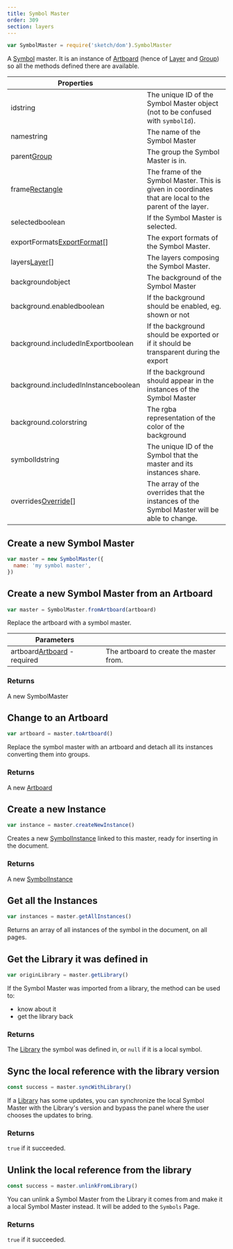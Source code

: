 ```yaml
---
title: Symbol Master
order: 309
section: layers
---
```


```javascript
var SymbolMaster = require('sketch/dom').SymbolMaster
```

A [Symbol](https://sketch.com/docs/symbols/) master. It is an instance of [Artboard](#artboard) (hence of [Layer](#layer) and [Group](#group)) so all the methods defined there are available.

| Properties                                                                  |                                                                                                         |
| --------------------------------------------------------------------------- | ------------------------------------------------------------------------------------------------------- |
| id<span class="arg-type">string</span>                                      | The unique ID of the Symbol Master object (not to be confused with `symbolId`).                         |
| name<span class="arg-type">string</span>                                    | The name of the Symbol Master                                                                           |
| parent<span class="arg-type">[Group](#group)</span>                         | The group the Symbol Master is in.                                                                      |
| frame<span class="arg-type">[Rectangle](#rectangle)</span>                  | The frame of the Symbol Master. This is given in coordinates that are local to the parent of the layer. |
| selected<span class="arg-type">boolean</span>                               | If the Symbol Master is selected.                                                                       |
| exportFormats<span class="arg-type">[ExportFormat](#export-format)[]</span> | The export formats of the Symbol Master.                                                                |
| layers<span class="arg-type">[Layer](#layer)[]</span>                       | The layers composing the Symbol Master.                                                                 |
| background<span class="arg-type">object</span>                              | The background of the Symbol Master                                                                     |
| background.enabled<span class="arg-type">boolean</span>                     | If the background should be enabled, eg. shown or not                                                   |
| background.includedInExport<span class="arg-type">boolean</span>            | If the background should be exported or if it should be transparent during the export                   |
| background.includedInInstance<span class="arg-type">boolean</span>          | If the background should appear in the instances of the Symbol Master                                   |
| background.color<span class="arg-type">string</span>                        | The rgba representation of the color of the background                                                  |
| symbolId<span class="arg-type">string</span>                                | The unique ID of the Symbol that the master and its instances share.                                    |
| overrides<span class="arg-type">[Override](#symbol-override)[]</span>       | The array of the overrides that the instances of the Symbol Master will be able to change.              |

## Create a new Symbol Master

```javascript
var master = new SymbolMaster({
  name: 'my symbol master',
})
```

## Create a new Symbol Master from an Artboard

```javascript
var master = SymbolMaster.fromArtboard(artboard)
```

Replace the artboard with a symbol master.

| Parameters                                                             |                                         |
| ---------------------------------------------------------------------- | --------------------------------------- |
| artboard<span class="arg-type">[Artboard](#artboard) - required</span> | The artboard to create the master from. |

### Returns

A new SymbolMaster

## Change to an Artboard

```javascript
var artboard = master.toArtboard()
```

Replace the symbol master with an artboard and detach all its instances converting them into groups.

### Returns

A new [Artboard](#artboard)

## Create a new Instance

```javascript
var instance = master.createNewInstance()
```

Creates a new [SymbolInstance](#symbol-instance) linked to this master, ready for inserting in the document.

### Returns

A new [SymbolInstance](#symbol-instance)

## Get all the Instances

```javascript
var instances = master.getAllInstances()
```

Returns an array of all instances of the symbol in the document, on all pages.

## Get the Library it was defined in

```javascript
var originLibrary = master.getLibrary()
```

If the Symbol Master was imported from a library, the method can be used to:

- know about it
- get the library back

### Returns

The [Library](#library) the symbol was defined in, or `null` if it is a local symbol.

## Sync the local reference with the library version

```javascript
const success = master.syncWithLibrary()
```

If a [Library](#library) has some updates, you can synchronize the local Symbol Master with the Library's version and bypass the panel where the user chooses the updates to bring.

### Returns

`true` if it succeeded.

## Unlink the local reference from the library

```javascript
const success = master.unlinkFromLibrary()
```

You can unlink a Symbol Master from the Library it comes from and make it a local Symbol Master instead. It will be added to the `Symbols` Page.

### Returns

`true` if it succeeded.
